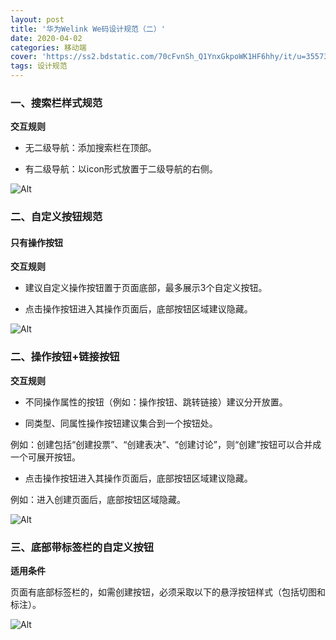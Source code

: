 ```yaml
---
layout: post
title: '华为Welink We码设计规范（二）'
date: 2020-04-02
categories: 移动端
cover: 'https://ss2.bdstatic.com/70cFvnSh_Q1YnxGkpoWK1HF6hhy/it/u=3557303291,2971228945&fm=26&gp=0.jpg'
tags: 设计规范
---
```



###  一、搜索栏样式规范

**交互规则**

* 无二级导航：添加搜索栏在顶部。

* 有二级导航：以icon形式放置于二级导航的右侧。

![Alt](https://i.loli.net/2020/03/10/Z5H8i2EhgTQN7YA.jpg)

### 二、自定义按钮规范

#### 只有操作按钮

**交互规则**

* 建议自定义操作按钮置于页面底部，最多展示3个自定义按钮。

* 点击操作按钮进入其操作页面后，底部按钮区域建议隐藏。

![Alt](https://i.loli.net/2020/03/10/LIiT8AyPazMfVJS.jpg)


### 二、操作按钮+链接按钮

**交互规则**

* 不同操作属性的按钮（例如：操作按钮、跳转链接）建议分开放置。

* 同类型、同属性操作按钮建议集合到一个按钮处。

例如：创建包括“创建投票”、“创建表决”、“创建讨论”，则“创建”按钮可以合并成一个可展开按钮。

* 点击操作按钮进入其操作页面后，底部按钮区域建议隐藏。

例如：进入创建页面后，底部按钮区域隐藏。

![Alt](https://i.loli.net/2020/03/10/T4g1U2uolzYWvGP.jpg)


### 三、底部带标签栏的自定义按钮

**适用条件**

页面有底部标签栏的，如需创建按钮，必须采取以下的悬浮按钮样式（包括切图和标注）。

![Alt](https://i.loli.net/2020/03/10/aCpEsWMl6RXnDui.jpg)